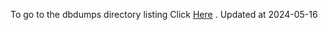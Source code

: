 To go to the dbdumps directory listing Click [Here](https://ipfs.io/ipfs/bafkreiaqkppeurr2ist442ejo6jjr7vqruw2bk26v4vxyvys4wsqeaaemq) . Updated at 2024-05-16